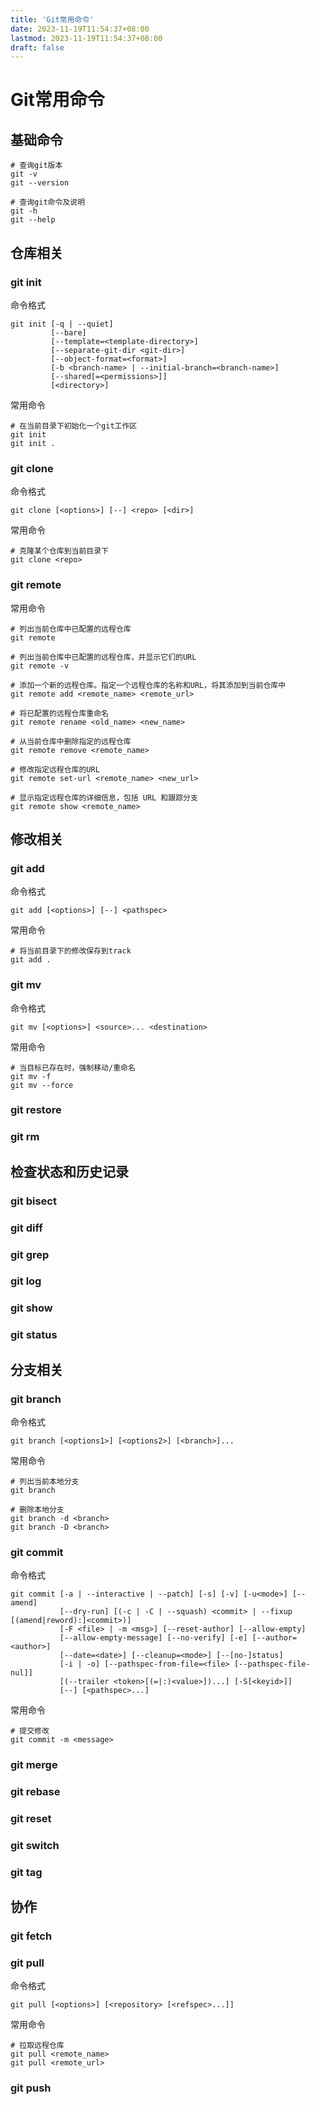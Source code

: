 ```yaml
---
title: 'Git常用命令'
date: 2023-11-19T11:54:37+08:00
lastmod: 2023-11-19T11:54:37+08:00
draft: false
---
```


# Git常用命令
## 基础命令
```
# 查询git版本
git -v
git --version

# 查询git命令及说明
git -h
git --help
```
## 仓库相关
### git init
命令格式
```
git init [-q | --quiet] 
         [--bare]
         [--template=<template-directory>]
         [--separate-git-dir <git-dir>]
         [--object-format=<format>]
         [-b <branch-name> | --initial-branch=<branch-name>]
         [--shared[=<permissions>]]
         [<directory>]
```
常用命令
```
# 在当前目录下初始化一个git工作区
git init
git init .
```
### git clone
命令格式
```
git clone [<options>] [--] <repo> [<dir>]
```
常用命令
```
# 克隆某个仓库到当前目录下
git clone <repo>
```
### git remote
常用命令
```
# 列出当前仓库中已配置的远程仓库
git remote

# 列出当前仓库中已配置的远程仓库，并显示它们的URL
git remote -v

# 添加一个新的远程仓库。指定一个远程仓库的名称和URL，将其添加到当前仓库中
git remote add <remote_name> <remote_url>

# 将已配置的远程仓库重命名
git remote rename <old_name> <new_name>

# 从当前仓库中删除指定的远程仓库
git remote remove <remote_name>

# 修改指定远程仓库的URL
git remote set-url <remote_name> <new_url>

# 显示指定远程仓库的详细信息，包括 URL 和跟踪分支
git remote show <remote_name>
```
## 修改相关
### git add
命令格式
```
git add [<options>] [--] <pathspec>
```
常用命令
```
# 将当前目录下的修改保存到track
git add .
```
### git mv
命令格式
```
git mv [<options>] <source>... <destination>
```
常用命令
```
# 当目标已存在时，强制移动/重命名
git mv -f
git mv --force
```
### git restore

### git rm

## 检查状态和历史记录
### git bisect

### git diff

### git grep

### git log

### git show

### git status

## 分支相关
### git branch
命令格式
```
git branch [<options1>] [<options2>] [<branch>]...
```
常用命令
```
# 列出当前本地分支
git branch

# 删除本地分支
git branch -d <branch>
git branch -D <branch>

```

### git commit
命令格式
```
git commit [-a | --interactive | --patch] [-s] [-v] [-u<mode>] [--amend]
           [--dry-run] [(-c | -C | --squash) <commit> | --fixup [(amend|reword):]<commit>)]
           [-F <file> | -m <msg>] [--reset-author] [--allow-empty]
           [--allow-empty-message] [--no-verify] [-e] [--author=<author>]
           [--date=<date>] [--cleanup=<mode>] [--[no-]status]
           [-i | -o] [--pathspec-from-file=<file> [--pathspec-file-nul]]
           [(--trailer <token>[(=|:)<value>])...] [-S[<keyid>]]
           [--] [<pathspec>...]

```
常用命令
```
# 提交修改
git commit -m <message>
```
### git merge


### git rebase

### git reset

### git switch

### git tag

## 协作
### git fetch

### git pull
命令格式
```
git pull [<options>] [<repository> [<refspec>...]]
```
常用命令
```
# 拉取远程仓库
git pull <remote_name>
git pull <remote_url>
```
### git push